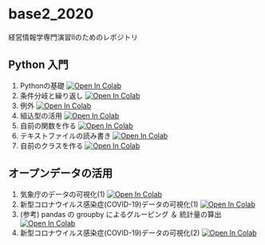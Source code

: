 # base2_2020
経営情報学専門演習Ⅱのためのレポジトリ

## Python 入門
1. Pythonの基礎 [![Open In Colab](https://colab.research.google.com/assets/colab-badge.svg)](https://colab.research.google.com/github/ymuto0302/base2_2020/blob/master/base2_python1.ipynb)
1. 条件分岐と繰り返し [![Open In Colab](https://colab.research.google.com/assets/colab-badge.svg)](https://colab.research.google.com/github/ymuto0302/base2_2020/blob/master/base2_python2.ipynb)
1. 例外 [![Open In Colab](https://colab.research.google.com/assets/colab-badge.svg)](https://colab.research.google.com/github/ymuto0302/base2_2020/blob/master/base2_python3.ipynb)
1. 組込型の活用 [![Open In Colab](https://colab.research.google.com/assets/colab-badge.svg)](https://colab.research.google.com/github/ymuto0302/base2_2020/blob/master/base2_python4.ipynb)
1. 自前の関数を作る [![Open In Colab](https://colab.research.google.com/assets/colab-badge.svg)](https://colab.research.google.com/github/ymuto0302/base2_2020/blob/master/base2_python5.ipynb)
1. テキストファイルの読み書き [![Open In Colab](https://colab.research.google.com/assets/colab-badge.svg)](https://colab.research.google.com/github/ymuto0302/base2_2020/blob/master/base2_python6.ipynb)
1. 自前のクラスを作る [![Open In Colab](https://colab.research.google.com/assets/colab-badge.svg)](https://colab.research.google.com/github/ymuto0302/base2_2020/blob/master/base2_python7.ipynb)

## オープンデータの活用
1. 気象庁のデータの可視化(1) [![Open In Colab](https://colab.research.google.com/assets/colab-badge.svg)](https://github.com/ymuto0302/base2_2020/blob/master/opendata1.ipynb)
1. 新型コロナウイルス感染症(COVID-19)データの可視化(1) [![Open In Colab](https://colab.research.google.com/assets/colab-badge.svg)](https://github.com/ymuto0302/base2_2020/blob/master/opendata2.ipynb)
1. (参考) pandas の groupby によるグルーピング ＆ 統計量の算出 [![Open In Colab](https://colab.research.google.com/assets/colab-badge.svg)](https://github.com/ymuto0302/base2_2020/blob/master/pandas_groupby.ipynb)
1. 新型コロナウイルス感染症(COVID-19)データの可視化(2) [![Open In Colab](https://colab.research.google.com/assets/colab-badge.svg)](https://github.com/ymuto0302/base2_2020/blob/master/opendata3.ipynb)
